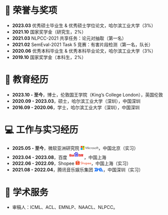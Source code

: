 
# 🏅 荣誉与奖项
- **2023.03** 优秀硕士毕业生 & 优秀硕士学位论文，哈尔滨工业大学（3%）
- **2021.10** 国家奖学金（研究生，2%）
- **2021.03** NLPCC-2021 共享任务：论元对抽取（第一名）
- **2021.02** SemEval-2021 Task 5 竞赛：有害片段检测（第一名，队长）
- **2020.06** 优秀本科毕业生 & 优秀本科毕业论文，哈尔滨工业大学（3%）
- **2019.10** 国家奖学金（本科生，2%）

# 📖 教育经历
- **2023.10 - 至今**，博士，伦敦国王学院（King’s College London），英国伦敦
- **2020.09 - 2023.03**，硕士，哈尔滨工业大学（深圳），中国深圳
- **2016.09 - 2020.06**，学士，哈尔滨工业大学（深圳），中国深圳

# 💻 工作与实习经历
- **2025.05 - 至今**，微软亚洲研究院 <img src='/images/microsoft_logo.svg' style="width: 4em;">，中国北京（实习）
- **2023.04 - 2023.08**，百度 <img src='/images/baidu-ar21~bgwhite.svg' style="width: 3.5em;">，中国上海
- **2022.06 - 2022.09**，Shopee <img src='/images/shopee.svg' style="width: 3.5em;">，中国上海（实习）
- **2021.08 - 2022.04**，腾讯音乐娱乐集团 <img src='/images/Tencent_Music.svg' style="width: 2em;">，中国深圳（实习）

# 🫡 学术服务
- 审稿人：ICML、ACL、EMNLP、NAACL、NLPCC。